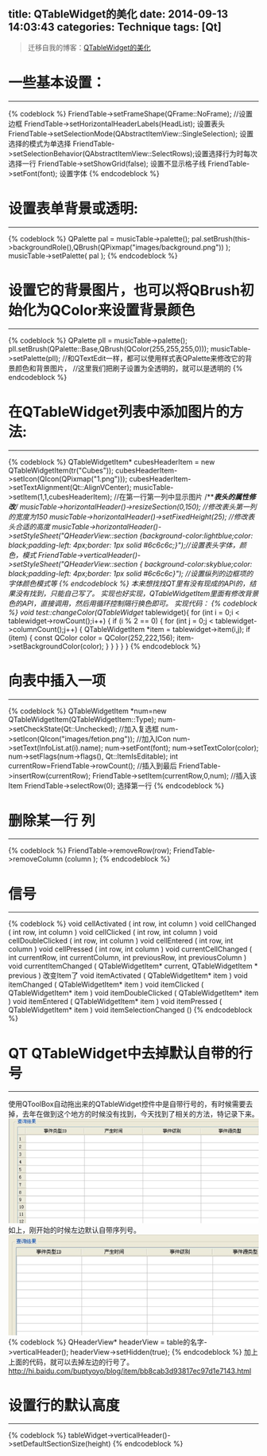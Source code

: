 title: QTableWidget的美化
date: 2014-09-13 14:03:43
categories: Technique
tags: [Qt]
---

> 迁移自我的博客：[QTableWidget的美化](http://blog.csdn.net/sulxxy/article/details/39250299)

# 一些基本设置：
---
{% codeblock %}
    FriendTable->setFrameShape(QFrame::NoFrame);  //设置边框
    FriendTable->setHorizontalHeaderLabels(HeadList);  设置表头
    FriendTable->setSelectionMode(QAbstractItemView::SingleSelection);   设置选择的模式为单选择
    FriendTable->setSelectionBehavior(QAbstractItemView::SelectRows);设置选择行为时每次选择一行
    FriendTable->setShowGrid(false);   设置不显示格子线
    FriendTable->setFont(font);   设置字体
{% endcodeblock %}
<!-- more -->

# 设置表单背景或透明:
---
{% codeblock %}
    QPalette pal = musicTable->palette();
    pal.setBrush(this->backgroundRole(),QBrush(QPixmap("images/background.png")) );
    musicTable->setPalette( pal );
{% endcodeblock %}

# 设置它的背景图片，也可以将QBrush初始化为QColor来设置背景颜色
---
{% codeblock %}
    QPalette pll = musicTable->palette();
    pll.setBrush(QPalette::Base,QBrush(QColor(255,255,255,0)));
    musicTable->setPalette(pll);  //和QTextEdit一样，都可以使用样式表QPalette来修改它的背景颜色和背景图片，
									//这里我们把刷子设置为全透明的，就可以是透明的
{% endcodeblock %}

# 在QTableWidget列表中添加图片的方法:
---
{% codeblock %}
    QTableWidgetItem* cubesHeaderItem = new QTableWidgetItem(tr("Cubes"));
    cubesHeaderItem->setIcon(QIcon(QPixmap("1.png")));
    cubesHeaderItem->setTextAlignment(Qt::AlignVCenter);
     musicTable->setItem(1,1,cubesHeaderItem);   //在第一行第一列中显示图片
    /*******************表头的属性修改****************/
    musicTable->horizontalHeader()->resizeSection(0,150);  //修改表头第一列的宽度为150
    musicTable->horizontalHeader()->setFixedHeight(25);  //修改表头合适的高度
    musicTable->horizontalHeader()->setStyleSheet("QHeaderView::section {background-color:lightblue;color: black;padding-left: 4px;border: 1px solid #6c6c6c;}");//设置表头字体，颜色，模式
    FriendTable->verticalHeader()->setStyleSheet("QHeaderView::section {  background-color:skyblue;color: black;padding-left: 4px;border: 1px solid #6c6c6c}");   //设置纵列的边框项的字体颜色模式等
{% endcodeblock %}
本来想找找QT里有没有现成的API的，结果没有找到，只能自己写了。
实现也好实现，QTableWidgetItem里面有修改背景色的API，直接调用，然后用循环控制隔行换色即可。
实现代码：
{% codeblock %}
void test::changeColor(QTableWidget* tablewidget){
	for (int i = 0;i < tablewidget->rowCount();i++)
	{
  		if (i % 2 == 0)
  		{
			for (int j = 0;j < tablewidget->columnCount();j++)
   			{
 				QTableWidgetItem *item = tablewidget->item(i,j);
 				if (item)
				{
 					const QColor color = QColor(252,222,156);
  					item->setBackgroundColor(color);
 				}
   			}
 		}
	}
}
{% endcodeblock %}

# 向表中插入一项
---
{% codeblock %}
	QTableWidgetItem *num=new QTableWidgetItem(QTableWidgetItem::Type);
   	num->setCheckState(Qt::Unchecked);   //加入复选框
    	num->setIcon(QIcon("images/fetion.png"));  //加入ICon
    	num->setText(InfoList.at(i).name);
    	num->setFont(font);
    	num->setTextColor(color);
    	num->setFlags(num->flags(), Qt::ItemIsEditable);
    	int currentRow=FriendTable->rowCount();  //插入到最后
    	FriendTable->insertRow(currentRow);
    	FriendTable->setItem(currentRow,0,num);  //插入该Item
    	FriendTable->selectRow(0);   选择第一行
{% endcodeblock %}

# 删除某一行 列
---
{% codeblock %}
	FriendTable->removeRow(row);
	FriendTable->removeColumn (column );
{% endcodeblock %}

# 信号
---
{% codeblock %}
	void cellActivated ( int row, int column )
	void cellChanged ( int row, int column )
	void cellClicked ( int row, int column )
	void cellDoubleClicked ( int row, int column )
	void cellEntered ( int row, int column )
	void cellPressed ( int row, int column )
	void currentCellChanged ( int currentRow, int currentColumn, int previousRow, int previousColumn )
	void currentItemChanged ( QTableWidgetItem* current, QTableWidgetItem * previous )  改变Item了
	void itemActivated ( QTableWidgetItem* item )
	void itemChanged ( QTableWidgetItem* item )
	void itemClicked ( QTableWidgetItem* item )
	void itemDoubleClicked ( QTableWidgetItem* item )
	void itemEntered ( QTableWidgetItem* item )
	void itemPressed ( QTableWidgetItem* item )
	void itemSelectionChanged ()
{% endcodeblock %}

# QT QTableWidget中去掉默认自带的行号 
---
使用QToolBox自动拖出来的QTableWidget控件中是自带行号的，有时候需要去掉，去年在做到这个地方的时候没有找到，今天找到了相关的方法，特记录下来。
![QtTable1](/img/QtTable1.jpg)
如上，刚开始的时候左边默认自带序列号。
![QtTable2](/img/QtTable2.jpg)
{% codeblock %}
    QHeaderView* headerView = table的名字->verticalHeader();
    headerView->setHidden(true);
{% endcodeblock %}
加上上面的代码，就可以去掉左边的行号了。
http://hi.baidu.com/buptyoyo/blog/item/bb8cab3d93817ec97d1e7143.html

# 设置行的默认高度
---
{% codeblock %}
	tableWidget->verticalHeader()->setDefaultSectionSize(height)
{% endcodeblock %}

